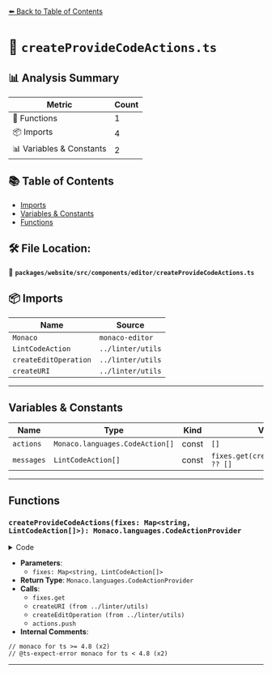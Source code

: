 [⬅️ Back to Table of Contents](../../../../../index.md)

# 📄 `createProvideCodeActions.ts`

## 📊 Analysis Summary

| Metric | Count |
|--------|-------|
| 🔧 Functions | 1 |
| 📦 Imports | 4 |
| 📊 Variables & Constants | 2 |

## 📚 Table of Contents

- [Imports](#imports)
- [Variables & Constants](#variables-constants)
- [Functions](#functions)

## 🛠️ File Location:
📂 **`packages/website/src/components/editor/createProvideCodeActions.ts`**

## 📦 Imports

| Name | Source |
|------|--------|
| `Monaco` | `monaco-editor` |
| `LintCodeAction` | `../linter/utils` |
| `createEditOperation` | `../linter/utils` |
| `createURI` | `../linter/utils` |


---

## Variables & Constants

| Name | Type | Kind | Value | Exported |
|------|------|------|-------|----------|
| `actions` | `Monaco.languages.CodeAction[]` | const | `[]` | ✗ |
| `messages` | `LintCodeAction[]` | const | `fixes.get(createURI(marker)) ?? []` | ✗ |


---

## Functions

### `createProvideCodeActions(fixes: Map<string, LintCodeAction[]>): Monaco.languages.CodeActionProvider`

<details><summary>Code</summary>

```ts
export function createProvideCodeActions(
  fixes: Map<string, LintCodeAction[]>,
): Monaco.languages.CodeActionProvider {
  return {
    provideCodeActions(
      model,
      _range,
      context,
    ): Monaco.languages.ProviderResult<Monaco.languages.CodeActionList> {
      if (context.only !== 'quickfix') {
        return {
          actions: [],
          dispose(): void {
            /* nop */
          },
        };
      }
      const actions: Monaco.languages.CodeAction[] = [];
      for (const marker of context.markers) {
        const messages = fixes.get(createURI(marker)) ?? [];
        for (const message of messages) {
          const editOperation = createEditOperation(model, message);
          actions.push({
            diagnostics: [marker],
            edit: {
              edits: [
                {
                  resource: model.uri,
                  // monaco for ts >= 4.8
                  textEdit: editOperation,
                  // @ts-expect-error monaco for ts < 4.8
                  edit: editOperation,
                },
              ],
            },
            isPreferred: message.isPreferred,
            kind: 'quickfix',
            title: message.message + (message.code ? ` (${message.code})` : ''),
          });
        }
      }
      return {
        actions,
        dispose(): void {
          /* nop */
        },
      };
    },
  };
}
```
</details>

- **Parameters**:
  - `fixes: Map<string, LintCodeAction[]>`
- **Return Type**: `Monaco.languages.CodeActionProvider`
- **Calls**:
  - `fixes.get`
  - `createURI (from ../linter/utils)`
  - `createEditOperation (from ../linter/utils)`
  - `actions.push`
- **Internal Comments**:
```
// monaco for ts >= 4.8 (x2)
// @ts-expect-error monaco for ts < 4.8 (x2)
```


---